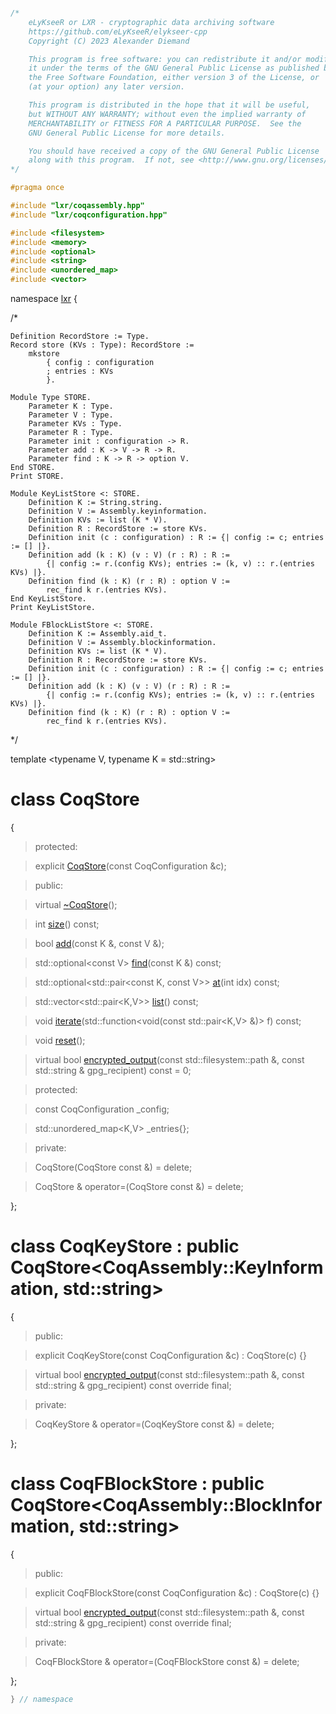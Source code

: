 ```cpp

/*
    eLyKseeR or LXR - cryptographic data archiving software
    https://github.com/eLyKseeR/elykseer-cpp
    Copyright (C) 2023 Alexander Diemand

    This program is free software: you can redistribute it and/or modify
    it under the terms of the GNU General Public License as published by
    the Free Software Foundation, either version 3 of the License, or
    (at your option) any later version.

    This program is distributed in the hope that it will be useful,
    but WITHOUT ANY WARRANTY; without even the implied warranty of
    MERCHANTABILITY or FITNESS FOR A PARTICULAR PURPOSE.  See the
    GNU General Public License for more details.

    You should have received a copy of the GNU General Public License
    along with this program.  If not, see <http://www.gnu.org/licenses/>.
*/

#pragma once

#include "lxr/coqassembly.hpp"
#include "lxr/coqconfiguration.hpp"

#include <filesystem>
#include <memory>
#include <optional>
#include <string>
#include <unordered_map>
#include <vector>

````

namespace [lxr](namespace.list) {

/*
```coq
Definition RecordStore := Type.
Record store (KVs : Type): RecordStore :=
    mkstore
        { config : configuration
        ; entries : KVs
        }.

Module Type STORE.
    Parameter K : Type.
    Parameter V : Type.
    Parameter KVs : Type.
    Parameter R : Type.
    Parameter init : configuration -> R.
    Parameter add : K -> V -> R -> R.
    Parameter find : K -> R -> option V.
End STORE.
Print STORE.

Module KeyListStore <: STORE.
    Definition K := String.string.
    Definition V := Assembly.keyinformation.
    Definition KVs := list (K * V).
    Definition R : RecordStore := store KVs.
    Definition init (c : configuration) : R := {| config := c; entries := [] |}.
    Definition add (k : K) (v : V) (r : R) : R :=
        {| config := r.(config KVs); entries := (k, v) :: r.(entries KVs) |}.
    Definition find (k : K) (r : R) : option V :=
        rec_find k r.(entries KVs).
End KeyListStore.
Print KeyListStore.

Module FBlockListStore <: STORE.
    Definition K := Assembly.aid_t.
    Definition V := Assembly.blockinformation.
    Definition KVs := list (K * V).
    Definition R : RecordStore := store KVs.
    Definition init (c : configuration) : R := {| config := c; entries := [] |}.
    Definition add (k : K) (v : V) (r : R) : R :=
        {| config := r.(config KVs); entries := (k, v) :: r.(entries KVs) |}.
    Definition find (k : K) (r : R) : option V :=
        rec_find k r.(entries KVs).
```
*/

template &lt;typename V, typename K = std::string&gt;

# class CoqStore

{

>protected:

>explicit [CoqStore](coqstore_ctor.cpp.md)(const CoqConfiguration &c);

>public:

>virtual [~CoqStore](coqstore_ctor.cpp.md)();

>int [size](coqstore_functions.cpp.md)() const;

>bool [add](coqstore_functions.cpp.md)(const K &, const V &);

>std::optional&lt;const V&gt; [find](coqstore_functions.cpp.md)(const K &) const;

>std::optional&lt;std::pair&lt;const K, const V&gt;&gt; [at](coqstore_functions.cpp.md)(int idx) const;

>std::vector&lt;std::pair&lt;K,V&gt;&gt; [list](coqstore_functions.cpp.md)() const;

>void [iterate](coqstore_functions.cpp.md)(std::function<void(const std::pair&lt;K,V&gt; &)> f) const;

>void [reset](coqstore_functions.cpp.md)();

>virtual bool [encrypted_output](coqstore_functions.cpp.md)(const std::filesystem::path &, const std::string & gpg_recipient) const = 0;

>protected:

>const CoqConfiguration _config;

>std::unordered_map&lt;K,V&gt; _entries{};

>private:

>CoqStore(CoqStore const &) = delete;

>CoqStore & operator=(CoqStore const &) = delete;

};


# class CoqKeyStore : public CoqStore&lt;CoqAssembly::KeyInformation, std::string&gt;

{

>public:

>explicit CoqKeyStore(const CoqConfiguration &c) : CoqStore(c) {}

>virtual bool [encrypted_output](coqstore_functions.cpp.md)(const std::filesystem::path &, const std::string & gpg_recipient) const override final;

>private:

>CoqKeyStore & operator=(CoqKeyStore const &) = delete;

};


# class CoqFBlockStore : public CoqStore&lt;CoqAssembly::BlockInformation, std::string&gt;

{

>public:

>explicit CoqFBlockStore(const CoqConfiguration &c) : CoqStore(c) {}

>virtual bool [encrypted_output](coqstore_functions.cpp.md)(const std::filesystem::path &, const std::string & gpg_recipient) const override final;

>private:

>CoqFBlockStore & operator=(CoqFBlockStore const &) = delete;

};

```cpp
} // namespace
```
